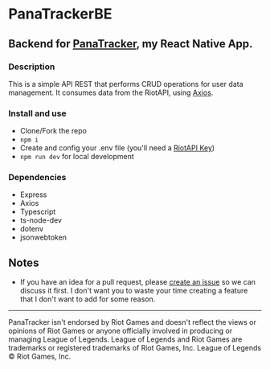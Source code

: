 # PanaTrackerBE

## Backend for [PanaTracker](https://github.com/veranicolas/PanaTracker), my React Native App.

### Description

This is a simple API REST that performs CRUD operations for user data management. It consumes data from the RiotAPI, using [Axios](https://axios-http.com/docs/intro).

### Install and use

- Clone/Fork the repo
- `npm i`
- Create and config your .env file (you'll need a [RiotAPI Key](https://developer.riotgames.com/))
- `npm run dev` for local development

### Dependencies

- Express
- Axios
- Typescript
- ts-node-dev
- dotenv
- jsonwebtoken

## Notes

* If you have an idea for a pull request, please [create an issue](https://github.com/veranicolas/PanaTrackerBE/issues/new) so we can discuss it first. I don't want you to waste your time creating a feature that I don't want to add for some reason.

---
PanaTracker isn't endorsed by Riot Games and doesn't reflect the views or opinions of Riot Games or anyone officially involved in producing or managing League of Legends. League of Legends and Riot Games are trademarks or registered trademarks of Riot Games, Inc. League of Legends © Riot Games, Inc.